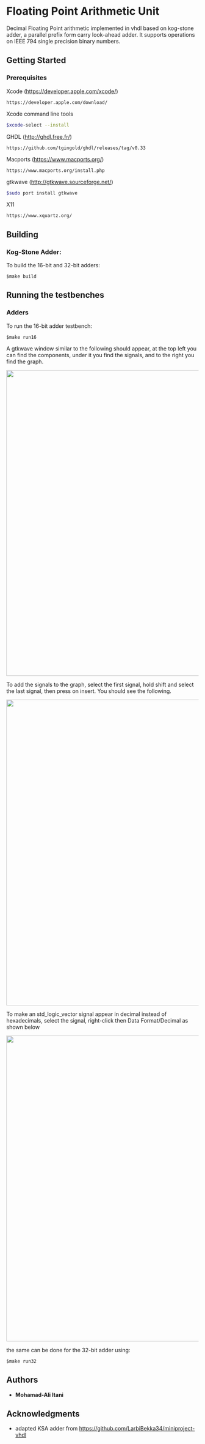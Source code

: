 # Floating Point Arithmetic Unit

Decimal Floating Point arithmetic implemented in vhdl based on kog-stone adder, a parallel prefix form carry look-ahead adder. It supports operations on IEEE 794 single precision binary numbers.

## Getting Started


### Prerequisites

Xcode (https://developer.apple.com/xcode/)

```
https://developer.apple.com/download/
```
Xcode command line tools 

```BASH
$xcode-select --install
```

GHDL (http://ghdl.free.fr/)

```
https://github.com/tgingold/ghdl/releases/tag/v0.33
```

Macports (https://www.macports.org/)

```
https://www.macports.org/install.php
```

gtkwave (http://gtkwave.sourceforge.net/)

```BASH
$sudo port install gtkwave
```

X11 

```
https://www.xquartz.org/
```


## Building

### Kog-Stone Adder:

To build the 16-bit and 32-bit adders:

```
$make build
```

## Running the testbenches

### Adders

To run the 16-bit adder testbench:

```
$make run16
```
A gtkwave window similar to the following should appear, at the top left you can find the components, under it you find the signals, and to the right you find the graph.


<img src="https://image.ibb.co/czjPiv/Screen_Shot_2017_04_03_at_12_51_54_AM.png" width="800">

To add the signals to the graph, select the first signal, hold shift and select the last signal, then press on insert. You should see the following.


<img src="https://image.ibb.co/hbkmwF/Screen_Shot_2017_04_03_at_12_53_54_AM.png" width="800">


To make an std_logic_vector signal appear in decimal instead of hexadecimals, select the signal, right-click then Data Format/Decimal as shown below


<img src="https://image.ibb.co/gNrRwF/Screen_Shot_2017_04_03_at_12_54_14_AM.png" width="800">


the same can be done for the 32-bit adder using:

```
$make run32
```

## Authors

* **Mohamad-Ali Itani**

## Acknowledgments

* adapted KSA adder from https://github.com/LarbiBekka34/miniproject-vhdl
